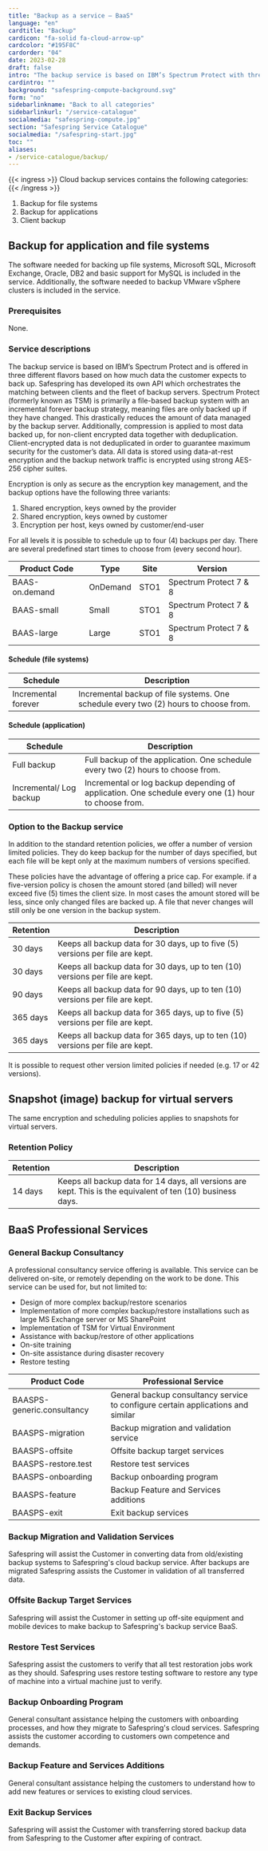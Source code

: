 ```yaml
---
title: "Backup as a service – BaaS"
language: "en"
cardtitle: "Backup"
cardicon: "fa-solid fa-cloud-arrow-up"
cardcolor: "#195F8C"
cardorder: "04"
date: 2023-02-28
draft: false
intro: "The backup service is based on IBM’s Spectrum Protect with three different flavors."
cardintro: ""
background: "safespring-compute-background.svg"
form: "no"
sidebarlinkname: "Back to all categories"
sidebarlinkurl: "/service-catalogue"
socialmedia: "safespring-compute.jpg"
section: "Safespring Service Catalogue"
socialmedia: "/safespring-start.jpg"
toc: ""
aliases:
- /service-catalogue/backup/
---
```


{{< ingress >}}
Cloud backup services contains the following categories:
{{< /ingress >}}

1. Backup for file systems
1. Backup for applications
1. Client backup

## Backup for application and file systems

The software needed for backing up file systems, Microsoft SQL, Microsoft Exchange, Oracle, DB2 and basic support for MySQL is included in the service. Additionally, the software needed to backup VMware vSphere clusters is included in the service.

### Prerequisites

None.

### Service descriptions

The backup service is based on IBM’s Spectrum Protect and is offered in three different flavors based on how much data the customer expects to back up. Safespring has developed its own API which orchestrates the matching between clients and the fleet of backup servers. Spectrum Protect (formerly known as TSM) is primarily a file-based backup system with an incremental forever backup strategy, meaning files are only backed up if they have changed. This drastically reduces the amount of data managed by the backup server. Additionally, compression is applied to most data backed up, for non-client encrypted data together with deduplication. Client-encrypted data is not deduplicated in order to guarantee maximum security for the customer’s data. All data is stored using data-at-rest encryption and the backup network traffic is encrypted using strong AES-256 cipher suites.

Encryption is only as secure as the encryption key management, and the backup options have the following three variants:

1. Shared encryption, keys owned by the provider
1. Shared encryption, keys owned by customer
1. Encryption per host, keys owned by customer/end-user

For all levels it is possible to schedule up to four (4) backups per day. There are several predefined start times to choose from (every second hour).

| Product Code   | Type     | Site | Version                |
| -------------- | -------- | ---- | ---------------------- |
| BAAS-on.demand | OnDemand | STO1 | Spectrum Protect 7 & 8 |
| BAAS-small     | Small    | STO1 | Spectrum Protect 7 & 8 |
| BAAS-large     | Large    | STO1 | Spectrum Protect 7 & 8 |

#### Schedule (file systems)

| Schedule            | Description                                                                          |
| ------------------- | ------------------------------------------------------------------------------------ |
| Incremental forever | Incremental backup of file systems. One schedule every two (2) hours to choose from. |

#### Schedule (application)

| Schedule                | Description                                                                                         |
| ----------------------- | --------------------------------------------------------------------------------------------------- |
| Full backup             | Full backup of the application. One schedule every two (2) hours to choose from.                    |
| Incremental/ Log backup | Incremental or log backup depending of application. One schedule every one (1) hour to choose from. |

### Option to the Backup service

In addition to the standard retention policies, we offer a number of version limited policies. They do keep backup for the number of days specified, but each file will be kept only at the maximum numbers of versions specified.

These policies have the advantage of offering a price cap. For example. if a five-version policy is chosen the amount stored (and billed) will never exceed five (5) times the client size. In most cases the amount stored will be less, since only changed files are backed up. A file that never changes will still only be one version in the backup system.

| Retention | Description                                                                    |
| --------- | ------------------------------------------------------------------------------ |
| 30 days   | Keeps all backup data for 30 days, up to five (5) versions per file are kept.  |
| 30 days   | Keeps all backup data for 30 days, up to ten (10) versions per file are kept.  |
| 90 days   | Keeps all backup data for 90 days, up to ten (10) versions per file are kept.  |
| 365 days  | Keeps all backup data for 365 days, up to five (5) versions per file are kept. |
| 365 days  | Keeps all backup data for 365 days, up to ten (10) versions per file are kept. |

It is possible to request other version limited policies if needed (e.g. 17 or 42 versions).

## Snapshot (image) backup for virtual servers

The same encryption and scheduling policies applies to snapshots for virtual servers.

### Retention Policy

| Retention | Description                                                                                                 |
| --------- | ----------------------------------------------------------------------------------------------------------- |
| 14 days   | Keeps all backup data for 14 days, all versions are kept. This is the equivalent of ten (10) business days. |

## BaaS Professional Services

### General Backup Consultancy

A professional consultancy service offering is available. This service can be delivered on-site, or remotely depending on the work to be done. This service can be used for, but not limited to:

- Design of more complex backup/restore scenarios
- Implementation of more complex backup/restore installations such as large MS Exchange server or MS SharePoint
- Implementation of TSM for Virtual Environment
- Assistance with backup/restore of other applications
- On-site training
- On-site assistance during disaster recovery
- Restore testing

| Product Code               | Professional Service                                                             |
| -------------------------- | -------------------------------------------------------------------------------- |
| BAASPS-generic.consultancy | General backup consultancy service to configure certain applications and similar |
| BAASPS-migration           | Backup migration and validation service                                          |
| BAASPS-offsite             | Offsite backup target services                                                   |
| BAASPS-restore.test        | Restore test services                                                            |
| BAASPS-onboarding          | Backup onboarding program                                                        |
| BAASPS-feature             | Backup Feature and Services additions                                            |
| BAASPS-exit                | Exit backup services                                                             |

### Backup Migration and Validation Services

Safespring will assist the Customer in converting data from old/existing backup systems to Safespring's cloud backup service. After backups are migrated Safespring assists the Customer in validation of all transferred data.

### Offsite Backup Target Services

Safespring will assist the Customer in setting up off-site equipment and mobile devices to make backup to Safespring's backup service BaaS.

### Restore Test Services

Safespring assist the customers to verify that all test restoration jobs work as they should. Safespring uses restore testing software to restore any type of machine into a virtual machine just to verify.

### Backup Onboarding Program

General consultant assistance helping the customers with onboarding processes, and how they migrate to Safespring's cloud services. Safespring assists the customer according to customers own competence and demands.

### Backup Feature and Services Additions

General consultant assistance helping the customers to understand how to add new features or services to existing cloud services.

### Exit Backup Services

Safespring will assist the Customer with transferring stored backup data from Safespring to the Customer after expiring of contract.
